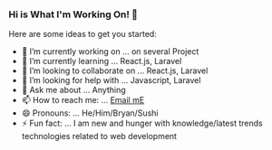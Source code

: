 ### Hi is What I'm Working On! 👋


Here are some ideas to get you started:

- 🔭 I’m currently working on ... on several Project
- 🌱 I’m currently learning ... React.js, Laravel
- 👯 I’m looking to collaborate on ... React.js, Laravel
- 🤔 I’m looking for help with ... Javascript, Laravel
- 💬 Ask me about ... Anything
- 📫 How to reach me: ... [Email mE](mailto:bryanyf@hotmail.com)
- 😄 Pronouns: ... He/Him/Bryan/Sushi
- ⚡ Fun fact: ... I am new and hunger with knowledge/latest trends technologies related to web development

